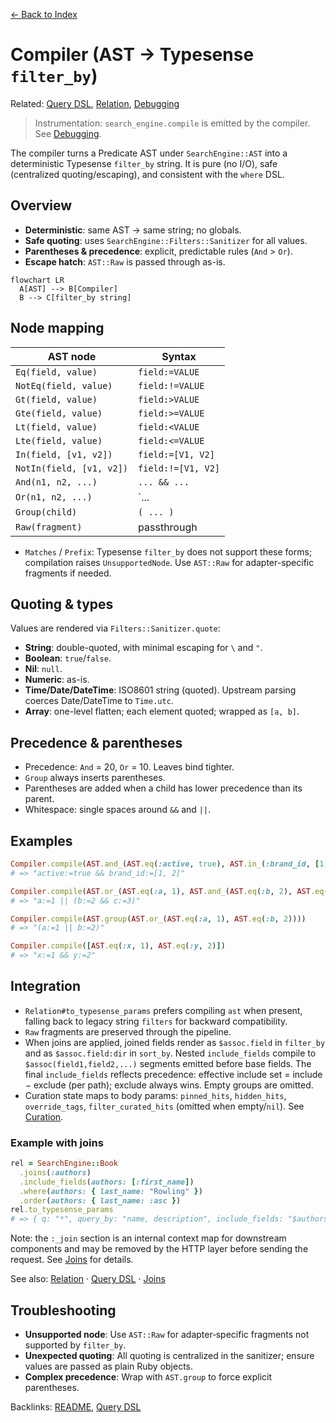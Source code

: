 [← Back to Index](./index.md)

# Compiler (AST → Typesense `filter_by`)

Related: [Query DSL](./query_dsl.md), [Relation](./relation.md), [Debugging](./debugging.md)

> Instrumentation: `search_engine.compile` is emitted by the compiler. See [Debugging](./debugging.md).

The compiler turns a Predicate AST under `SearchEngine::AST` into a deterministic Typesense `filter_by` string. It is pure (no I/O), safe (centralized quoting/escaping), and consistent with the `where` DSL.

## Overview

- **Deterministic**: same AST → same string; no globals.
- **Safe quoting**: uses `SearchEngine::Filters::Sanitizer` for all values.
- **Parentheses & precedence**: explicit, predictable rules (`And` > `Or`).
- **Escape hatch**: `AST::Raw` is passed through as-is.

```mermaid
flowchart LR
  A[AST] --> B[Compiler]
  B --> C[filter_by string]
```

## Node mapping

| AST node | Syntax |
| --- | --- |
| `Eq(field, value)` | `field:=VALUE` |
| `NotEq(field, value)` | `field:!=VALUE` |
| `Gt(field, value)` | `field:>VALUE` |
| `Gte(field, value)` | `field:>=VALUE` |
| `Lt(field, value)` | `field:<VALUE` |
| `Lte(field, value)` | `field:<=VALUE` |
| `In(field, [v1, v2])` | `field:=[V1, V2]` |
| `NotIn(field, [v1, v2])` | `field:!=[V1, V2]` |
| `And(n1, n2, ...)` | `... && ...` |
| `Or(n1, n2, ...)` | `... || ...` |
| `Group(child)` | `( ... )` |
| `Raw(fragment)` | passthrough |

- `Matches` / `Prefix`: Typesense `filter_by` does not support these forms; compilation raises `UnsupportedNode`. Use `AST::Raw` for adapter-specific fragments if needed.

## Quoting & types

Values are rendered via `Filters::Sanitizer.quote`:

- **String**: double-quoted, with minimal escaping for `\` and `"`.
- **Boolean**: `true`/`false`.
- **Nil**: `null`.
- **Numeric**: as-is.
- **Time/Date/DateTime**: ISO8601 string (quoted). Upstream parsing coerces Date/DateTime to `Time.utc`.
- **Array**: one-level flatten; each element quoted; wrapped as `[a, b]`.

## Precedence & parentheses

- Precedence: `And` = 20, `Or` = 10. Leaves bind tighter.
- `Group` always inserts parentheses.
- Parentheses are added when a child has lower precedence than its parent.
- Whitespace: single spaces around `&&` and `||`.

## Examples

```ruby
Compiler.compile(AST.and_(AST.eq(:active, true), AST.in_(:brand_id, [1, 2])), klass: Product)
# => "active:=true && brand_id:=[1, 2]"

Compiler.compile(AST.or_(AST.eq(:a, 1), AST.and_(AST.eq(:b, 2), AST.eq(:c, 3))))
# => "a:=1 || (b:=2 && c:=3)"

Compiler.compile(AST.group(AST.or_(AST.eq(:a, 1), AST.eq(:b, 2))))
# => "(a:=1 || b:=2)"

Compiler.compile([AST.eq(:x, 1), AST.eq(:y, 2)])
# => "x:=1 && y:=2"
```

## Integration

- `Relation#to_typesense_params` prefers compiling `ast` when present, falling back to legacy string `filters` for backward compatibility.
- `Raw` fragments are preserved through the pipeline.
- When joins are applied, joined fields render as `$assoc.field` in `filter_by` and as `$assoc.field:dir` in `sort_by`. Nested `include_fields` compile to `$assoc(field1,field2,...)` segments emitted before base fields. The final `include_fields` reflects precedence: effective include set = include − exclude (per path); exclude always wins. Empty groups are omitted.
- Curation state maps to body params: `pinned_hits`, `hidden_hits`, `override_tags`, `filter_curated_hits` (omitted when empty/`nil`). See [Curation](./curation.md).

### Example with joins

```ruby
rel = SearchEngine::Book
  .joins(:authors)
  .include_fields(authors: [:first_name])
  .where(authors: { last_name: "Rowling" })
  .order(authors: { last_name: :asc })
rel.to_typesense_params
# => { q: "*", query_by: "name, description", include_fields: "$authors(first_name)", filter_by: "$authors.last_name:\"Rowling\"", sort_by: "$authors.last_name:asc", _join: { assocs: [:authors], fields_by_assoc: { authors: ["first_name"] }, referenced_in: { include: [:authors], filter: [:authors], sort: [:authors] } } }
```

Note: the `:_join` section is an internal context map for downstream components and may be removed by the HTTP layer before sending the request. See [Joins](./joins.md) for details.

See also: [Relation](./relation.md) · [Query DSL](./query_dsl.md) · [Joins](./joins.md)

## Troubleshooting

- **Unsupported node**: Use `AST::Raw` for adapter‑specific fragments not supported by `filter_by`.
- **Unexpected quoting**: All quoting is centralized in the sanitizer; ensure values are passed as plain Ruby objects.
- **Complex precedence**: Wrap with `AST.group` to force explicit parentheses.

Backlinks: [README](../README.md), [Query DSL](./query_dsl.md)

